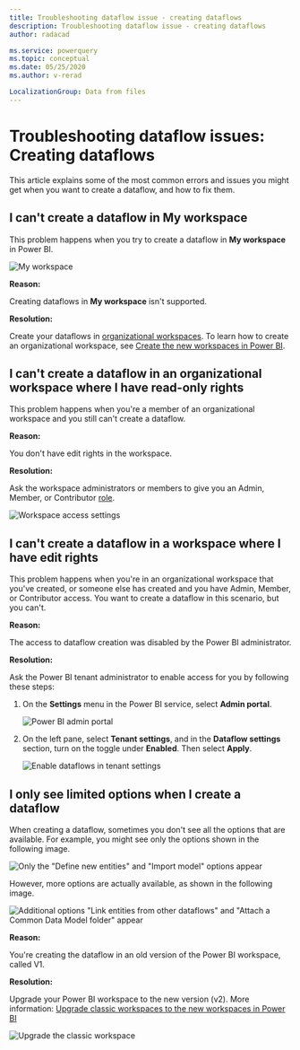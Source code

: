 ```yaml
---
title: Troubleshooting dataflow issue - creating dataflows
description: Troubleshooting dataflow issue - creating dataflows
author: radacad

ms.service: powerquery
ms.topic: conceptual
ms.date: 05/25/2020
ms.author: v-rerad

LocalizationGroup: Data from files
---
```


# Troubleshooting dataflow issues: Creating dataflows

This article explains some of the most common errors and issues you might get when you want to create a dataflow, and how to fix them.

## I can't create a dataflow in My workspace

This problem happens when you try to create a dataflow in **My workspace** in Power BI.

![My workspace](media/MyWorkspace.png)

**Reason:**

Creating dataflows in **My workspace** isn't supported.

**Resolution:**

Create your dataflows in [organizational workspaces](https://docs.microsoft.com/power-bi/collaborate-share/service-create-the-new-workspaces). To learn how to create an organizational workspace, see [Create the new workspaces in Power BI](https://docs.microsoft.com/power-bi/collaborate-share/service-create-the-new-workspaces).

## I can't create a dataflow in an organizational workspace where I have read-only rights
<!--Suggested.-->
This problem happens when you're a member of an organizational workspace and you still can't create a dataflow.

**Reason:**

You don't have edit rights in the workspace.

**Resolution:**

Ask the workspace administrators or members to give you an Admin<!--Suggested, to match the term used in the target article.-->, Member, or Contributor [role](https://docs.microsoft.com/power-bi/collaborate-share/service-new-workspaces#roles-in-the-new-workspaces).

![Workspace access settings](media/WorkspaceAccess.png)

## I can't create a dataflow in a workspace where I have edit rights

This problem happens when you're in an organizational workspace that you've created, or someone else has created and you have Admin, Member, or Contributor access. You want to create a dataflow in this scenario, but you can't.

**Reason:** 

The access to dataflow creation was disabled by the Power BI administrator.

**Resolution:**

Ask the Power BI tenant administrator to enable access for you by following these steps:

1. On the **Settings** menu in the Power BI service, select **Admin portal**.

   ![Power BI admin portal](media/PowerBIAdminPortal.png)

2. On the left pane, select **Tenant settings**, and in the **Dataflow settings** section, turn on the toggle under **Enabled**. Then select **Apply**.

   ![Enable dataflows in tenant settings](media/EnableDataflow.png)

<!--Suggested.-->
## I only see limited options when I create a dataflow

When creating a dataflow, sometimes you don't see all the options that are available. For example, you might see only the options shown in the following image.
<!--The following alt text is suggested. If you don't like, please make sure the alt text fully explains the image.-->
![Only the "Define new entities" and "Import model" options appear](media/DataflowCreationLimited.png)

However, more options are actually available, as shown in the following image.
<!--Alt text suggested.-->
![Additional options "Link entities from other dataflows" and "Attach a Common Data Model folder" appear](media/DataflowCreationFull.png)

**Reason:**

You're creating the dataflow in an old version of the Power BI workspace, called V1.<!--See note below.-->

**Resolution:**

Upgrade your Power BI workspace to the new version (v2)<!--Is this what the UI calls it? Seems to be.-->. More information: [Upgrade classic workspaces to the new workspaces in Power BI](https://docs.microsoft.com/power-bi/collaborate-share/service-upgrade-workspaces)

![Upgrade the classic workspace](media/UpgradeWorkspace.png)
